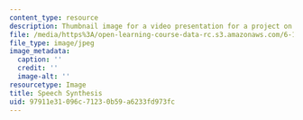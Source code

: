 ```yaml
---
content_type: resource
description: Thumbnail image for a video presentation for a project on multicore programming.
file: /media/https%3A/open-learning-course-data-rc.s3.amazonaws.com/6-189-multicore-programming-primer-january-iap-2007/97911e31096c71230b59a6233fd973fc_p5.jpg
file_type: image/jpeg
image_metadata:
  caption: ''
  credit: ''
  image-alt: ''
resourcetype: Image
title: Speech Synthesis
uid: 97911e31-096c-7123-0b59-a6233fd973fc
---
```

